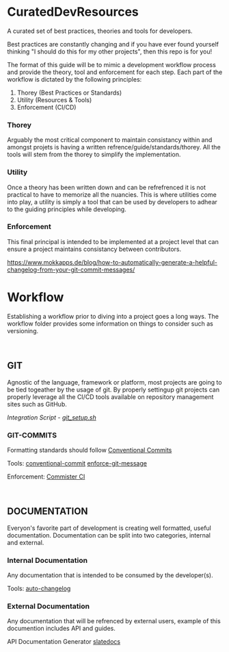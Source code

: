 # CuratedDevResources

A curated set of best practices, theories and tools for developers.

Best practices are constantly changing and if you have ever found yourself thinking "I should do this for my other projects", then this repo is for you!

The format of this guide will be to mimic a development workflow process and provide the theory, tool and enforcement for each step. Each part of the workflow is dictated by the following principles:

1) Thorey (Best Practices or Standards)
2) Utility (Resources & Tools)
3) Enforcement (CI/CD)

### Thorey

Arguably the most critical component to maintain consistancy within and amongst projets is having a written refrence/guide/standards/thorey. All the tools will stem from the thorey to simplify the implementation.

### Utility

Once a theory has been written down and can be refrefrenced it is not practical to have to memorize all the nuancies. This is where utilities come into play, a utility is simply a tool that can be used by developers to adhear to the guiding principles while developing.

### Enforcement

This final principal is intended to be implemented at a project level that can ensure a project maintains consistancy between contributors.

https://www.mokkapps.de/blog/how-to-automatically-generate-a-helpful-changelog-from-your-git-commit-messages/

# Workflow

Establishing a workflow prior to diving into a project goes a long ways. The workflow folder provides some information on things to consider such as versioning.

<br>

## GIT

Agnostic of the language, framework or platform, most projects are going to be tied togeather by the usage of git. By properly settingup git projects can properly leverage all the CI/CD tools available on repository management sites such as GitHub.

*Integration Script - [git_setup.sh](IntegrationScripts/git_setup.sh)*

### GIT-COMMITS

Formatting standards should follow [Conventional Commits](https://www.conventionalcommits.org/en/v1.0.0/#specification)

Tools:
[conventional-commit](https://pypi.org/project/conventional-commit/)
[enforce-git-message](https://github.com/prahladyeri/enforce-git-message)

Enforcement:
[Commister CI](https://commitsar.tech/)

<br>

## DOCUMENTATION

Everyon's favorite part of development is creating well formatted, useful documentation. Documentation can be split into two categories, internal and external.

### Internal Documentation

Any documentation that is intended to be consumed by the developer(s).

Tools:
[auto-changelog](https://pypi.org/project/auto-changelog/)

### External Documentation

Any documentation that will be refrenced by external users, example of this documention includes API and guides.

API Documentation Generator
[slatedocs](https://github.com/slatedocs/slate)
